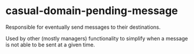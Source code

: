 # casual-domain-pending-message

Responsible for eventually send messages to their destinations.

Used by other (mostly managers) functionality to simplify when a 
message is not able to be sent at a given time. 
